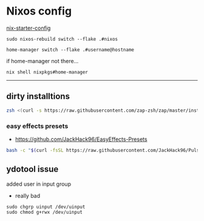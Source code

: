 # Nixos config

[nix-starter-config](https://github.com/Misterio77/nix-starter-config)

```
sudo nixos-rebuild switch --flake .#nixos
```
```
home-manager switch --flake .#username@hostname
```


if home-manager not there...
```
nix shell nixpkgs#home-manager
```
----

## dirty installtions


```zsh
zsh <(curl -s https://raw.githubusercontent.com/zap-zsh/zap/master/install.zsh) --branch release-v1
```

### easy effects presets

- https://github.com/JackHack96/EasyEffects-Presets

```sh
bash -c "$(curl -fsSL https://raw.githubusercontent.com/JackHack96/PulseEffects-Presets/master/install.sh)"
```


## ydotool issue

added user in input group

- really bad
```
sudo chgrp uinput /dev/uinput
sudo chmod g+rwx /dev/uinput
```
